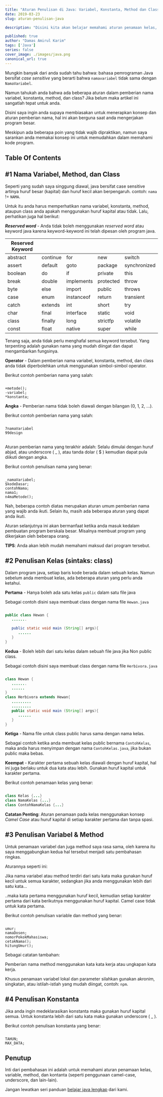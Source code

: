 ```yaml
---
title: "Aturan Penulisan di Java: Variabel, Konstanta, Method dan Class"
date: 2019-03-23
slug: aturan-penulisan-java

description: "Disini kita akan belajar memahami aturan penamaan kelas, variable, method, dan kontanta (seperti penggunaan camel-case, underscore, dan lain-lain)."

published: true
author: "Damas Amirul Karim"
tags: ['Java']
series: false
cover_image: ./images/java.png
canonical_url: true
---
```


Mungkin banyak dari anda sudah tahu bahwa: bahasa pemrograman Java bersifat *case sensitive* yang berarti bahwa `namavariabel` tidak sama dengan `NamaVariabel`.

Namun tahukah anda bahwa ada beberapa aturan dalam pemberian nama variabel, konstanta, method, dan class? Jika belum maka artikel ini sangatlah tepat untuk anda.

Disini saya ingin anda supaya membiasakan untuk menerapkan konsep dan aturan pemberian nama, hal ini akan berguna saat anda mengerjakan program besar.

Meskipun ada beberapa poin yang tidak wajib dipraktikan, namun saya sarankan anda memakai konsep ini untuk memudahkan dalam memahami kode program.

## Table Of Contents

## #1 Nama Variabel, Method, dan Class

Seperti yang sudah saya singgung diawal, java bersifat case sensitive artinya huruf besar (kapital) dan huruf kecil akan berpengaruh. contoh: `nama` != `NAMA`.

Untuk itu anda harus memperhatikan nama variabel, konstanta, method, ataupun class anda apakah menggunakan huruf kapital atau tidak. Lalu, perhatikan juga hal berikut:

***Reserved word*** - Anda tidak boleh menggunakan *reserved word* atau keyword java karena keyword-keyword ini telah dipesan oleh program java.

| Reserved Keyword |                |                |                |                |
| -------------- | -------------- | -------------- | -------------- | -------------- |
| abstract       | continue       | for            | new            | switch         |
| assert         | default        | goto           | package        | synchronized   |
| boolean        | do             | if             | private        | this           |
| break          | double         | implements     | protected      | throw          |
| byte           | else           | import         | public         | throws         |
| case           | enum           | instanceof     | return         | transient      |
| catch          | extends        | int            | short          | try            |
| char           | final          | interface      | static         | void           |
| class          | finally        | long           | strictfp       | volatile       |
| const          | float          | native         | super          | while          |

Tenang saja, anda tidak perlu menghafal semua keyword tersebut. Yang terpenting adalah gunakan nama yang mudah diingat dan dapat mengambarkan fungsinya.

**Operator** - Dalam pemberian nama variabel, konstanta, method, dan class anda tidak diperbolehkan untuk menggunakan simbol-simbol operator.

Berikut contoh pemberian nama yang salah:

```

+metode();
-variabel;
*konstanta;
```

**Angka** - Pemberian nama tidak boleh diawali dengan bilangan (0, 1, 2, ...).

Berikut contoh pemberian nama yang salah:

<pre><code><br />7namaVariabel<br />99design<br /></code><br /></pre>

Aturan pemberian nama yang terakhir adalah: Selalu dimulai dengan huruf abjad, atau underscore ( \_ ), atau tanda dolar ( $ ) kemudian dapat pula diikuti dengan angka.

Berikut contoh penulisan nama yang benar:

```

_namaVariabel;
$kodeDasar;
contohNama;
nama1;
n4maMetode();
```

Nah, beberapa contoh diatas merupakan aturan umum pemberian nama yang wajib anda ikuti. Selain itu, masih ada beberapa aturan yang dapat anda ikuti.

Aturan selanjutnya ini akan bermanfaat ketika anda masuk kedalam pembuatan program berskala besar. Misalnya membuat program yang dikerjakan oleh beberapa orang.

**TIPS**: Anda akan lebih mudah memahami maksud dari program tersebut.

## #2 Penulisan Kelas (sintaks: class)

Dalam program java, setiap baris kode berada dalam sebuah kelas. Namun sebelum anda membuat kelas, ada beberapa aturan yang perlu anda ketahui.

**Pertama** - Hanya boleh ada satu kelas `public` dalam satu file java

Sebagai contoh disini saya membuat class dengan nama file `Hewan.java`

```java

public class Hewan {
   .......

   public static void main (String[] args){
      ......
   }
}
```

**Kedua** - Boleh lebih dari satu kelas dalam sebuah file java jika Non public class.

Sebagai contoh disini saya membuat class dengan nama file `Herbivora.java`

```java

class Hewan {
   .......
   ......
}
class Herbivora extends Hewan{
   .........
   .........
   public static void main (String[] args){
      ......
   }
}
```

**Ketiga** - Nama file untuk class public harus sama dengan nama kelas.

Sebagai contoh ketika anda membuat kelas public bernama `ContohKelas`, maka anda harus menyimpan dengan nama `ContohKelas.java`, jika bukan public maka bebas.

**Keempat** - Karakter pertama sebuah kelas diawali dengan huruf kapital, hal ini juga berlaku untuk dua kata atau lebih. Gunakan huruf kapital untuk karakter pertama.

Berikut contoh penamaan kelas yang benar:

```java

class Kelas {...}
class NamaKelas {...}
class ContohNamaKelas {...}
```

**Catatan Penting**: Aturan penamaan pada kelas menggunakan konsep *Camel Case* atau huruf kapital di setiap karakter pertama dan tanpa spasi.

## #3 Penulisan Variabel &amp; Method

Untuk penamaan variabel dan juga method saya rasa sama, oleh karena itu saya menggabungkan kedua hal tersebut menjadi satu pembahasan ringkas.

Aturannya seperti ini:

Jika nama variabel atau method terdiri dari satu kata maka gunakan huruf kecil untuk semua karakter, sedangkan jika anda menggunakan lebih dari satu kata...

..maka kata pertama menggunakan huruf kecil, kemudian setiap karakter pertama dari kata berikutnya menggunakan huruf kapital. Camel case tidak untuk kata pertama.

Berikut contoh penulisan variable dan method yang benar:

```

umur;
namaDosen;
nomorPokokMahasiswa;
cetakNama();
hitungUmur();
```

Sebagai catatan tambahan:

Pemberian nama method menggunakan kata kata kerja atau ungkapan kata kerja.

Khusus penamaan variabel lokal dan parameter silahkan gunakan akronim, singkatan, atau istilah-istlah yang mudah diingat, contoh: `npm`.

## #4 Penulisan Konstanta

Jika anda ingin medeklarasikan konstanta maka gunakan huruf kapital semua. Untuk konstanta lebih dari satu kata maka gunakan underscore ( \_ ).

Berikut contoh penulisan konstanta yang benar:

```

TAHUN;
MAX_DATA;
```

## Penutup

Inti dari pembahasan ini adalah untuk memahami aturan penamaan kelas, variable, method, dan kontanta (seperti penggunaan camel-case, underscore, dan lain-lain).

Jangan lewatkan seri panduan [belajar java lengkap](/blog/belajar-java/) dari kami.
